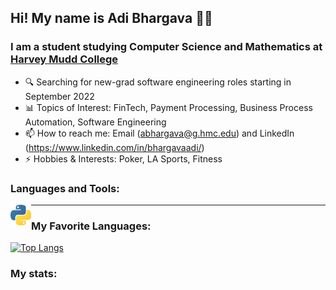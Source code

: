 ## Hi! My name is Adi Bhargava 👋🏾

### I am a student studying Computer Science and Mathematics at [Harvey Mudd College](https://www.hmc.edu)
- 🔍 Searching for new-grad software engineering roles starting in September 2022
- 📊 Topics of Interest: FinTech, Payment Processing, Business Process Automation, Software Engineering
- 📫 How to reach me: Email (abhargava@g.hmc.edu) and LinkedIn (https://www.linkedin.com/in/bhargavaadi/)
- ⚡ Hobbies & Interests: Poker, LA Sports, Fitness

### Languages and Tools:

<img align="left" alt="Python" width="33px" src="https://github.com/DestrosCMC/DestrosCMC/blob/main/assets/logos/python.png" />

****** 
### My Favorite Languages:
[![Top Langs](https://github-readme-stats.vercel.app/api/top-langs/?username=bhargavaa1&layout=compact)](https://github.com/bhargavaa1/github-readme-stats)

### My stats:
